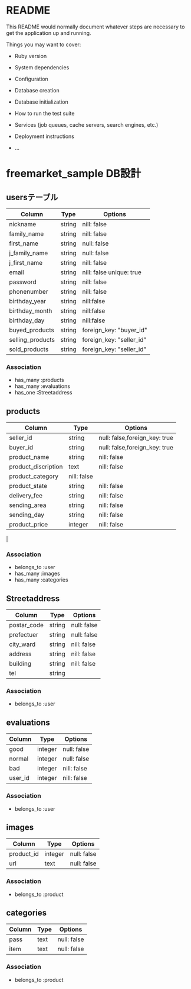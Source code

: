 # README

This README would normally document whatever steps are necessary to get the
application up and running.

Things you may want to cover:

* Ruby version

* System dependencies

* Configuration

* Database creation

* Database initialization

* How to run the test suite

* Services (job queues, cache servers, search engines, etc.)

* Deployment instructions

* ...

# freemarket_sample DB設計
##  usersテーブル
|Column|Type|Options|
|------|----|-------|
|nickname|string|nill: false|
|family_name|string|nill: false|
|first_name|string|null: false|
|j_family_name|string|null: false|
|j_first_name|string|nill: false|
|email|string|nill: false unique: true|
|password|string | nill: false|
|phonenumber|string| nill: false|
|birthday_year|string|nill:false|
|birthday_month|string|nill:false|
|birthday_day|string|nill:false|
|buyed_products|string|foreign_key: "buyer_id"|
|selling_products|string|foreign_key: "seller_id"|
|sold_products|string|foreign_key: "seller_id"|


### Association

- has_many :products
- has_many :evaluations
- has_one  :Streetaddress


## products
|Column|Type|Options|
|------|----|-------|
|seller_id|string|null: false,foreign_key: true|
|buyer_id|string|null: false,foreign_key: true|
|product_name|string|nill: false|
|product_discription|text|nill: false|
|product_category|nill: false|
|product_state|string|nill: false|
|delivery_fee|string|nill: false|
|sending_area|string|nill: false|
|sending_day|string|nill: false|
|product_price|integer|nill: false|
|
### Association

- belongs_to :user
- has_many :images
- has_many :categories




## Streetaddress
|Column|Type|Options|
|------|----|-------|
|postar_code|string|null: false|
|prefectuer|string|null: false|
|city_ward|string|nill: false|
|address|string|nill: false|
|building|string|nill: false|
|tel|string|

### Association

- belongs_to :user




## evaluations
|Column|Type|Options|
|------|----|-------|
|good|integer|null: false|
|normal|integer|null: false|
|bad|integer|nill: false|
|user_id|integer|nill: false|

### Association

- belongs_to :user


## images
|Column|Type|Options|
|------|----|-------|
|product_id|integer|null: false|
|url|text|null: false|
### Association

- belongs_to :product




## categories
|Column|Type|Options|
|------|----|-------|
|pass|text|null: false|
|item|text|null: false|
### Association

- belongs_to :product

